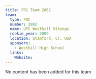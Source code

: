 ```yaml
---
title: FRC Team 2862
team:
  type: FRC
  number: 2862
  name: UTC Westhill Vikings
  rookie_year: 2009
  location: Stamford, CT, USA
  sponsors:
    - Westhill High School
  links:
    Website: 
---
```

No content has been added for this team